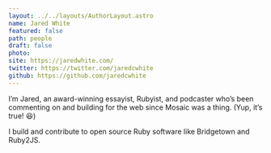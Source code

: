 ```yaml
---
layout: ../../layouts/AuthorLayout.astro
name: Jared White
featured: false
path: people
draft: false
photo: 
site: https://jaredwhite.com/
twitter: https://twitter.com/jaredcwhite
github: https://github.com/jaredcwhite
---
```


I’m Jared, an award-winning essayist, Rubyist, and podcaster who’s been commenting on and building for the web since Mosaic was a thing. (Yup, it’s true! 😆)

I build and contribute to open source Ruby software like Bridgetown and Ruby2JS.